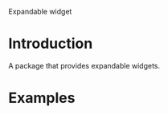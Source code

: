 Expandable widget

<h1>Introduction</h1>
A package that provides expandable widgets.


<h1>Examples</h1>
